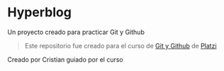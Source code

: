 # Hyperblog
Un proyecto creado para practicar Git y Github
>Este repositorio fue creado para el curso de [Git y Github](https://platzi.com/cursos/git-github/) de [Platzi](https://platzi.com/home)


Creado por Cristian guiado por el curso